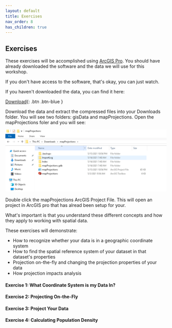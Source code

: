 ```yaml
---
layout: default
title: Exercises
nav_order: 8
has_children: true
---
```


## Exercises

These exercises will be accomplished using [ArcGIS Pro](https://www.esri.com/en-us/arcgis/products/arcgis-pro/overview). You should have already downloaded the software and the data we will use for this workshop.

If you don't have access to the software, that's okay, you can just watch.


If you haven't downloaded the data, you can find it here:

[Download](https://github.com/ubc-library-rc/map-projections/raw/master/data/projections-workshop-data.zip){: .btn .btn-blue }

Download the data and extract the compressed files into your Downloads folder.  You will see two folders: gisData and mapProjections.  Open the mapProjections foler and you will see:

![downloads_files.png](../images/downloads_files.png)

Double click the mapProjections ArcGIS Project File.  This will open an project in ArcGIS pro that has alread been setup for your.

What's important is that you understand these different concepts and how they apply to working with spatial data.

These exercises will demonstrate:

- How to recognize whether your data is in a geographic coordinate system
- How to find the spatial reference system of your dataset in that dataset's properties
- Projection on-the-fly and changing the projection properties of your data
- How projection impacts analysis

#### Exercise 1: What Coordinate System is my Data In?

#### Exercise 2: Projecting On-the-Fly

#### Exercise 3: Project Your Data

#### Exercise 4: Calculating Population Density
